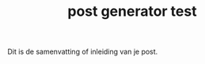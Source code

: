 ﻿---
title: "post generator test"
layout: single
author_profile: true
tags: 
excerpt_separator: <!--more-->
header:
    overlay_image: random
    overlay_filter: 0.3
    teaser: /assets/images/bull200px.webp
comments: true
---

Dit is de samenvatting of inleiding van je post.
<!--more-->

<!-- Write your post content here -->
